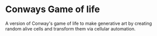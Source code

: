 # Conways Game of life
 A version of Conway's game of life to make generative art by creating random alive cells and transform them via cellular automation.
